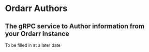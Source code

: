 # Ordarr Authors
## The gRPC service to Author information from your Ordarr instance

To be filled in at a later date
